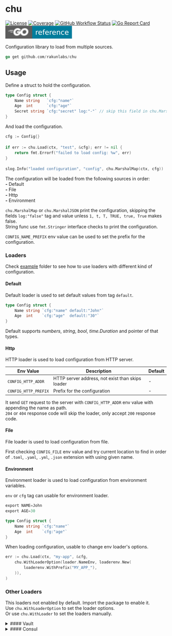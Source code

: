# chu

[![License](https://img.shields.io/github/license/rakunlabs/chu?color=red&style=flat-square)](https://raw.githubusercontent.com/rakunlabs/chu/main/LICENSE)
[![Coverage](https://img.shields.io/sonar/coverage/rakunlabs_chu?logo=sonarcloud&server=https%3A%2F%2Fsonarcloud.io&style=flat-square)](https://sonarcloud.io/summary/overall?id=rakunlabs_chu)
[![GitHub Workflow Status](https://img.shields.io/github/actions/workflow/status/rakunlabs/chu/test.yml?branch=main&logo=github&style=flat-square&label=ci)](https://github.com/rakunlabs/chu/actions)
[![Go Report Card](https://goreportcard.com/badge/github.com/rakunlabs/chu?style=flat-square)](https://goreportcard.com/report/github.com/rakunlabs/chu)
[![Go PKG](https://raw.githubusercontent.com/rakunlabs/.github/main/assets/badges/gopkg.svg)](https://pkg.go.dev/github.com/rakunlabs/chu)

Configuration library to load from multiple sources.

```go
go get github.com/rakunlabs/chu
```

## Usage

Define a struct to hold the configuration.

```go
type Config struct {
    Name string   `cfg:"name"`
    Age  int      `cfg:"age"`
    Secret string `cfg:"secret" log:"-"` // skip this field in chu.MarshalMap
}
```

And load the configuration.

```go
cfg := Config{}

if err := chu.Load(ctx, "test", &cfg); err != nil {
    return fmt.Errorf("failed to load config: %w", err)
}

slog.Info("loaded configuration", "config", chu.MarshalMap(ctx, cfg))
```

The configuration will be loaded from the following sources in order:  
__-__ Default  
__-__ File  
__-__ Http  
__-__ Environment

`chu.MarshalMap` or `chu.MarshalJSON` print the configuration, skipping the fields `log:"false"` tag and value unless `1, t, T, TRUE, true, True` makes false.  
String func use `fmt.Stringer` interface checks to print the configuration.

`CONFIG_NAME_PREFIX` env value can be used to set the prefix for the configuration.

### Loaders

Check [example](./example/) folder to see how to use loaders with different kind of configuration.

#### Default

Default loader is used to set default values from tag `default`.

```go
type Config struct {
    Name string `cfg:"name" default:"John"`
    Age  int    `cfg:"age"  default:"30"`
}
```

Default supports _numbers_, _string_, _bool_, _time.Duration_ and pointer of that types.

#### Http

HTTP loader is used to load configuration from HTTP server.

| Env Value            | Description                                      | Default |
| -------------------- | ------------------------------------------------ | ------- |
| `CONFIG_HTTP_ADDR`   | HTTP server address, not exist than skips loader | -       |
| `CONFIG_HTTP_PREFIX` | Prefix for the configuration                     | -       |

It send `GET` request to the server with `CONFIG_HTTP_ADDR` env value with appending the name as path.  
`204` or `404` response code will skip the loader, only accept `200` response code.

#### File

File loader is used to load configuration from file.

First checking `CONFIG_FILE` env value and try current location to find in order of `.toml`, `.yaml`, `.yml`, `.json` extension with using given name.

#### Environment

Environment loader is used to load configuration from environment variables.

`env` or `cfg` tag can usable for environment loader.

```go
export NAME=John
export AGE=30
```

```go
type Config struct {
    Name string `cfg:"name"`
    Age  int    `cfg:"age"`
}
```

When loading configuration, usable to change env loader's options.

```go
err := chu.Load(ctx, "my-app", &cfg,
    chu.WithLoaderOption(loader.NameEnv, loaderenv.New(
        loaderenv.WithPrefix("MY_APP_"),
    )),
)
```

### Other Loaders

This loaders not enabled by default. Import the package to enable it.  
Use `chu.WithLoaderOption` to set the loader options.  
Or use `chu.WithLoader` to set the loaders manually.

<details><summary>#### Vault</summary>

Vault loader is used to load configuration from HashiCorp Vault.  
This is not enabled by default.

Enable Vault loader importing the package.

```go
import (
    _ "github.com/rakunlabs/chu/loader/loadervault"
)
```

| Env Value                       | Description                                          | Default              |
| ------------------------------- | ---------------------------------------------------- | -------------------- |
| `VAULT_SECRET_BASE_PATH`        | Prefix for the configuration, must given base        | -                    |
| `VAULT_ADDR` `VAULT_AGENT_ADDR` | Vault server address, not exist than skips loader    | -                    |
| `VAULT_ROLE_ID`                 | Role ID for AppRole authentication, for role login   | -                    |
| `VAULT_SECRET_ID`               | Secret ID for AppRole authentication, for role login | -                    |
| `VAULT_APPROLE_BASE_PATH`       | Base path for AppRole authentication, for role login | `auth/approle/login` |

</details>

<details><summary>#### Consul</summary>

Consul loader is used to load configuration from HashiCorp Consul.  
This is not enabled by default.

Enable Consul loader importing the package.

```go
import (
    _ "github.com/rakunlabs/chu/loader/loaderconsul"
)
```

| Env Value                   | Description                                        | Default |
| --------------------------- | -------------------------------------------------- | ------- |
| `CONSUL_CONFIG_PATH_PREFIX` | Prefix for the configuration                       | -       |
| `CONSUL_HTTP_ADDR`          | Consul server address, not exist than skips loader | -       |

</details>
